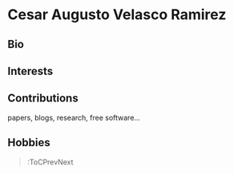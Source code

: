 
# Cesar Augusto Velasco Ramirez

## Bio

## Interests

## Contributions

papers, blogs, research, free software...

## Hobbies

> :ToCPrevNext